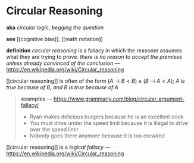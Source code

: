 # Circular Reasoning

**aka** _circular logic_, _begging the question_

**see** [[cognitive bias]], [[math notation]]

**definition** _circular reasoning_ is a fallacy in which the reasoner assumes what they are trying to prove. _there is no reason to accept the premises unless already convinced of the conclusion_ &mdash; <https://en.wikipedia.org/wiki/Circular_reasoning>

[[circular reasoning]] is often of the form $(A \dashv B < B) \land (B \dashv A < A)$; _$A$ is true because of $B$, and $B$ is true because of $A$_

> **examples** &mdash; <https://www.grammarly.com/blog/circular-argument-fallacy/>
>
> - Ryan makes delicious burgers because he is an excellent cook
> - You must drive under the speed limit because it is illegal to drive over the speed limit
> - Nobody goes there anymore because it is too crowded

[[circular reasoning]] is a _logical fallacy_ &mdash; <https://en.wikipedia.org/wiki/Circular_reasoning>
